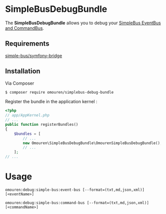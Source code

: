 # SimpleBusDebugBundle

The **SimpleBusDebugBundle** allows you to debug your [SimpleBus EventBus and CommandBus](https://github.com/SimpleBus/SimpleBus).

## Requirements
[simple-bus/symfony-bridge](https://github.com/SimpleBus/SymfonyBridge)

## Installation

Via Composer

``` bash
$ composer require omouren/simplebus-debug-bundle
```

Register the bundle in the application kernel :

```php
<?php
// app/AppKernel.php
// ...
public function registerBundles()
{
    $bundles = [
        // ...
        new Omouren\SimpleBusDebugBundle\OmourenSimpleBusDebugBundle(),
        // ...
    ];
// ...
```

Usage
=====

```
omouren:debug:simple-bus:event-bus [--format=(txt,md,json,xml)] [<eventName>]

omouren:debug:simple-bus:command-bus [--format=(txt,md,json,xml)] [<commandName>]
```